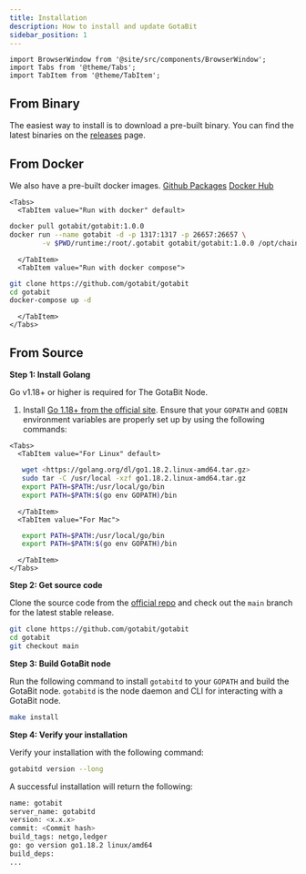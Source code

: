 ```yaml
---
title: Installation
description: How to install and update GotaBit
sidebar_position: 1
---
```


```mdx-code-block
import BrowserWindow from '@site/src/components/BrowserWindow';
import Tabs from '@theme/Tabs';
import TabItem from '@theme/TabItem';
```

## From Binary 

The easiest way to install is to download a pre-built binary. You can find the latest binaries on the [releases](https://github.com/gotabit/node/releases) page.


## From Docker

We also have a pre-built docker images.  [Github Packages](https://github.com/gotabit/gotabit/pkgs/container/gotabit) [Docker Hub](https://hub.docker.com/r/gotabit/gotabit)

```mdx-code-block
<Tabs>
  <TabItem value="Run with docker" default>
```

``` bash
docker pull gotabit/gotabit:1.0.0
docker run --name gotabit -d -p 1317:1317 -p 26657:26657 \
        -v $PWD/runtime:/root/.gotabit gotabit/gotabit:1.0.0 /opt/chain_run
```

```mdx-code-block
  </TabItem>
  <TabItem value="Run with docker compose">
```

``` bash
git clone https://github.com/gotabit/gotabit
cd gotabit
docker-compose up -d
```

```mdx-code-block
  </TabItem>
</Tabs>
```
## From Source 

**Step 1: Install Golang**

Go v1.18+ or higher is required for The GotaBit Node.

1. Install [Go 1.18+ from the official site](https://go.dev/dl/). Ensure that your `GOPATH` and `GOBIN` environment variables are properly set up by using the following commands:

```mdx-code-block
<Tabs>
  <TabItem value="For Linux" default>
```

```bash
   wget <https://golang.org/dl/go1.18.2.linux-amd64.tar.gz>
   sudo tar -C /usr/local -xzf go1.18.2.linux-amd64.tar.gz
   export PATH=$PATH:/usr/local/go/bin
   export PATH=$PATH:$(go env GOPATH)/bin
```

```mdx-code-block
  </TabItem>
  <TabItem value="For Mac">
```

```bash
   export PATH=$PATH:/usr/local/go/bin
   export PATH=$PATH:$(go env GOPATH)/bin
```

```mdx-code-block
  </TabItem>
</Tabs>
```

**Step 2: Get source code**

Clone the source code from the [official repo](https://github.com/gotabit/gotabit) and check out the `main` branch for the latest stable release.

```sh
git clone https://github.com/gotabit/gotabit
cd gotabit
git checkout main
```

**Step 3: Build GotaBit node**

Run the following command to install `gotabitd` to your `GOPATH` and build the GotaBit node. `gotabitd` is the node daemon and CLI for interacting with a GotaBit node.

```sh
make install
```

**Step 4: Verify your installation**

Verify your installation with the following command:

```sh
gotabitd version --long
```

A successful installation will return the following:

```sh
name: gotabit
server_name: gotabitd
version: <x.x.x>
commit: <Commit hash>
build_tags: netgo,ledger
go: go version go1.18.2 linux/amd64
build_deps:
...
```
